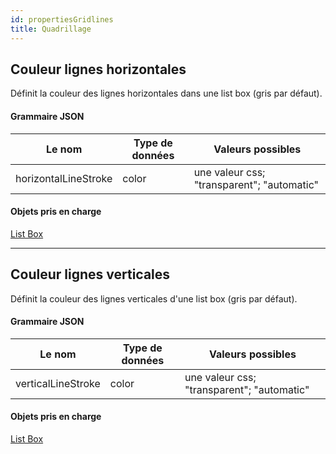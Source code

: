 ```yaml
---
id: propertiesGridlines
title: Quadrillage
---
```


## Couleur lignes horizontales

Définit la couleur des lignes horizontales dans une list box (gris par défaut).

#### Grammaire JSON

| Le nom               | Type de données | Valeurs possibles                          |
| -------------------- | --------------- | ------------------------------------------ |
| horizontalLineStroke | color           | une valeur css; "transparent"; "automatic" |

#### Objets pris en charge

[List Box](listbox_overview.md)

---

## Couleur lignes verticales

Définit la couleur des lignes verticales d'une list box (gris par défaut).

#### Grammaire JSON

| Le nom             | Type de données | Valeurs possibles                          |
| ------------------ | --------------- | ------------------------------------------ |
| verticalLineStroke | color           | une valeur css; "transparent"; "automatic" |

#### Objets pris en charge

[List Box](listbox_overview.md)
